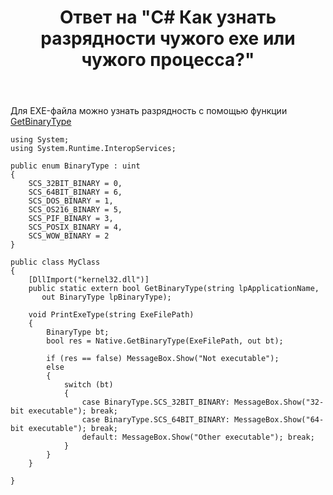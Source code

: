 ﻿---
title: "Ответ на \"C# Как узнать разрядности чужого exe или чужого процесса?\""
se.owner.user_id: 240512
se.owner.display_name: "MSDN.WhiteKnight"
se.owner.link: "https://ru.stackoverflow.com/users/240512/msdn-whiteknight"
se.answer_id: 765818
se.question_id: 764547
se.post_type: answer
se.score: 1
se.is_accepted: True
---
<p>Для EXE-файла можно узнать разрядность с помощью функции <a href="https://msdn.microsoft.com/en-us/library/aa364819%28VS.85%29.aspx?f=255&amp;MSPPError=-2147217396" rel="nofollow noreferrer">GetBinaryType</a></p>

<pre><code>using System;
using System.Runtime.InteropServices;

public enum BinaryType : uint
{
    SCS_32BIT_BINARY = 0,
    SCS_64BIT_BINARY = 6,
    SCS_DOS_BINARY = 1,
    SCS_OS216_BINARY = 5,
    SCS_PIF_BINARY = 3,
    SCS_POSIX_BINARY = 4,
    SCS_WOW_BINARY = 2
}

public class MyClass
{
    [DllImport("kernel32.dll")]
    public static extern bool GetBinaryType(string lpApplicationName,
       out BinaryType lpBinaryType);

    void PrintExeType(string ExeFilePath)
    {
        BinaryType bt;
        bool res = Native.GetBinaryType(ExeFilePath, out bt);

        if (res == false) MessageBox.Show("Not executable");
        else
        {
            switch (bt)
            {
                case BinaryType.SCS_32BIT_BINARY: MessageBox.Show("32-bit executable"); break;
                case BinaryType.SCS_64BIT_BINARY: MessageBox.Show("64-bit executable"); break;
                default: MessageBox.Show("Other executable"); break;
            }
        }
    }              

}
</code></pre>
